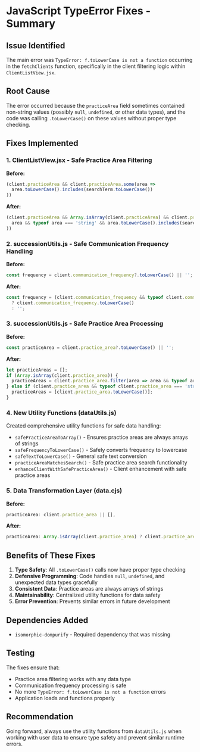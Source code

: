 # JavaScript TypeError Fixes - Summary

## Issue Identified
The main error was `TypeError: f.toLowerCase is not a function` occurring in the `fetchClients` function, specifically in the client filtering logic within `ClientListView.jsx`.

## Root Cause
The error occurred because the `practiceArea` field sometimes contained non-string values (possibly `null`, `undefined`, or other data types), and the code was calling `.toLowerCase()` on these values without proper type checking.

## Fixes Implemented

### 1. ClientListView.jsx - Safe Practice Area Filtering
**Before:**
```javascript
(client.practiceArea && client.practiceArea.some(area =>
  area.toLowerCase().includes(searchTerm.toLowerCase())
))
```

**After:**
```javascript
(client.practiceArea && Array.isArray(client.practiceArea) && client.practiceArea.some(area =>
  area && typeof area === 'string' && area.toLowerCase().includes(searchTerm.toLowerCase())
))
```

### 2. successionUtils.js - Safe Communication Frequency Handling
**Before:**
```javascript
const frequency = client.communication_frequency?.toLowerCase() || '';
```

**After:**
```javascript
const frequency = (client.communication_frequency && typeof client.communication_frequency === 'string') 
  ? client.communication_frequency.toLowerCase() 
  : '';
```

### 3. successionUtils.js - Safe Practice Area Processing
**Before:**
```javascript
const practiceArea = client.practice_area?.toLowerCase() || '';
```

**After:**
```javascript
let practiceAreas = [];
if (Array.isArray(client.practice_area)) {
  practiceAreas = client.practice_area.filter(area => area && typeof area === 'string').map(area => area.toLowerCase());
} else if (client.practice_area && typeof client.practice_area === 'string') {
  practiceAreas = [client.practice_area.toLowerCase()];
}
```

### 4. New Utility Functions (dataUtils.js)
Created comprehensive utility functions for safe data handling:
- `safePracticeAreaToArray()` - Ensures practice areas are always arrays of strings
- `safeFrequencyToLowerCase()` - Safely converts frequency to lowercase
- `safeTextToLowerCase()` - General safe text conversion
- `practiceAreaMatchesSearch()` - Safe practice area search functionality
- `enhanceClientWithSafePracticeArea()` - Client enhancement with safe practice areas

### 5. Data Transformation Layer (data.cjs)
**Before:**
```javascript
practiceArea: client.practice_area || [],
```

**After:**
```javascript
practiceArea: Array.isArray(client.practice_area) ? client.practice_area : [],
```

## Benefits of These Fixes

1. **Type Safety**: All `.toLowerCase()` calls now have proper type checking
2. **Defensive Programming**: Code handles `null`, `undefined`, and unexpected data types gracefully
3. **Consistent Data**: Practice areas are always arrays of strings
4. **Maintainability**: Centralized utility functions for data safety
5. **Error Prevention**: Prevents similar errors in future development

## Dependencies Added
- `isomorphic-dompurify` - Required dependency that was missing

## Testing
The fixes ensure that:
- Practice area filtering works with any data type
- Communication frequency processing is safe
- No more `TypeError: f.toLowerCase is not a function` errors
- Application loads and functions properly

## Recommendation
Going forward, always use the utility functions from `dataUtils.js` when working with user data to ensure type safety and prevent similar runtime errors.
